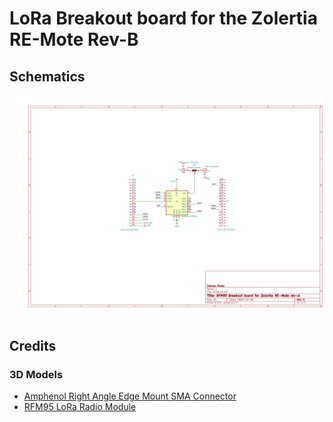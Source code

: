 # LoRa Breakout board for the Zolertia RE-Mote Rev-B

## Schematics

![schematics](images/schematics.png)

## Credits

### 3D Models

* [Amphenol Right Angle Edge Mount SMA Connector](https://grabcad.com/library/amphenol-right-angle-edge-mount-sma-connector-1)
* [RFM95 LoRa Radio Module](https://grabcad.com/library/rfm95-lora-radio-module-1)

